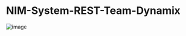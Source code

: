 # NIM-System-REST-Team-Dynamix

![image](https://github.com/Tools4ever-NIM/NIM-System-REST-Team-Dynamix/assets/24281600/69480420-0490-478e-b737-9e9477bb0c9b)
